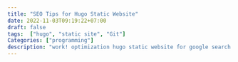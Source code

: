 ```yaml
---
title: "SEO Tips for Hugo Static Website"
date: 2022-11-03T09:19:22+07:00
draft: false
tags:  ["hugo", "static site", "Git"]
Categories: ["programming"]
description: "work! optimization hugo static website for google search engine"
---
```


